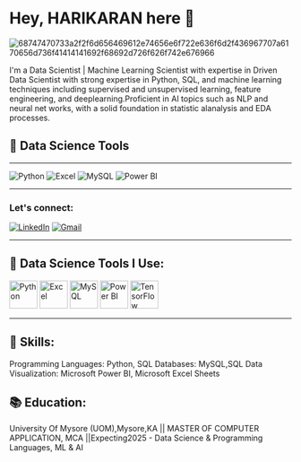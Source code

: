 # Hey, HARIKARAN here 👋                       
![68747470733a2f2f6d656469612e74656e6f722e636f6d2f436967707a6170656d736f41414141692f68692d726f626f742e676966](https://github.com/user-attachments/assets/4367f4bb-08de-4342-b0b3-ab0536bf519b)

I'm a Data Scientist | Machine Learning Scientist with expertise in Driven Data Scientist with strong expertise in Python, SQL, and machine learning techniques including supervised and unsupervised learning, feature engineering, and deeplearning.Proficient in AI topics such as NLP and neural net works, with a solid foundation in statistic alanalysis and EDA processes.

## 🌟 Data Science Tools
---

![Python](https://img.shields.io/badge/-Python-3776AB?style=flat-square&logo=python&logoColor=white)
![Excel](https://img.shields.io/badge/-Excel-217346?style=flat-square&logo=microsoft-excel&logoColor=white)
![MySQL](https://img.shields.io/badge/-MySQL-4479A1?style=flat-square&logo=mysql&logoColor=white)
![Power BI](https://img.shields.io/badge/-Power_BI-F2C811?style=flat-square&logo=powerbi&logoColor=white)                                             


<!-- Add more tools as you wish -->

---
### Let's connect:

[![LinkedIn](https://img.shields.io/badge/LinkedIn-%230077B5.svg?style=for-the-badge&logo=linkedin&logoColor=white)](https://linkedin.com/in/harikaran-m-421datascientist/)
[![Gmail](https://img.shields.io/badge/Gmail-D14836?style=for-the-badge&logo=gmail&logoColor=white)](mailto:your-harikaranmuniyandi421@gmail.com)

----
## 🚀 Data Science Tools I Use:

<p align="left">
    <img src="https://github.com/HARIKARAN/your-repo/blob/main/path-to-python-logo.png" alt="Python" width="50" height="50"/>
    <img src="https://github.com/HARIKARAN/your-repo/blob/main/path-to-excel-logo.png" alt="Excel" width="50" height="50"/>
    <img src="https://github.com/HARIKARAN/your-repo/blob/main/path-to-mysql-logo.png" alt="MySQL" width="50" height="50"/>
    <img src="https://github.com/HARIKARAN/your-repo/blob/main/path-to-powerbi-logo.png" alt="Power BI" width="50" height="50"/>
    <img src="https://github.com/HARIKARAN/your-repo/blob/main/path-to-tensorflow-logo.png" alt="TensorFlow" width="50" height="50"/>

</p>

------


## 🌱 Skills:
Programming Languages: Python, SQL
Databases: MySQL,SQL
Data Visualization: Microsoft Power BI, Microsoft Excel Sheets
## 📚 Education:
 University Of Mysore (UOM),Mysore,KA || MASTER OF COMPUTER APPLICATION, MCA ||Expecting2025 - Data Science & Programming Languages, ML & AI












<!---
Harikaran-421/Harikaran-421 is a ✨ special ✨ repository because its `README.md` (this file) appears on your GitHub profile.
You can click the Preview link to take a look at your changes.
--->
